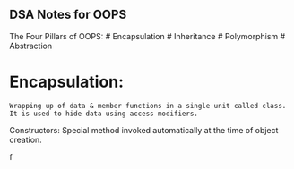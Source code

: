 ## DSA Notes for OOPS

The Four Pillars of OOPS:
    # Encapsulation
    # Inheritance
    # Polymorphism
    # Abstraction

# Encapsulation: 
    Wrapping up of data & member functions in a single unit called class.
    It is used to hide data using access modifiers.
Constructors: Special method invoked automatically at the time of object creation. 

f

